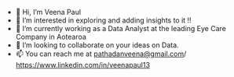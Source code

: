 - 👋 Hi, I’m Veena Paul
- 👀 I’m interested in exploring and adding insights to it !!
- 🌱 I’m currently working as a Data Analyst at the leading Eye Care Company in Aotearoa
- 💞️ I’m looking to collaborate on your ideas on Data.
- 📫 You can reach me at pathadanveena@gmail.com/ https://www.linkedin.com/in/veenapaul13

<!---
veenapaul/veenapaul is a ✨ special ✨ repository because its `README.md` (this file) appears on your GitHub profile.
You can click the Preview link to take a look at your changes.
--->

